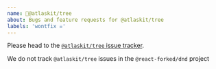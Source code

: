 ```yaml
---
name: 🌲@atlaskit/tree
about: Bugs and feature requests for @atlaskit/tree
labels: 'wontfix ☠️'
---
```


Please head to the [`@atlaskit/tree` issue tracker](https://ecosystem.atlassian.net/servicedesk/customer/portal/24/create/236).

We do not track `@atlaskit/tree` issues in the `@react-forked/dnd` project
